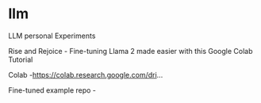 # llm
LLM personal Experiments

Rise and Rejoice - Fine-tuning Llama 2 made easier with this Google Colab Tutorial

Colab -https://colab.research.google.com/dri...

Fine-tuned example repo - 
